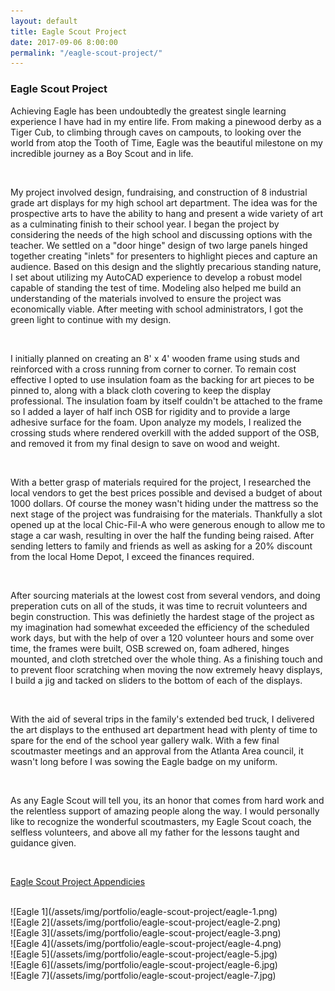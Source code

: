 ```yaml
---
layout: default
title: Eagle Scout Project
date: 2017-09-06 8:00:00
permalink: "/eagle-scout-project/"
---
```


<section class="portfolio-page" style="background-image: url(/assets/img/portfolio/eagle-scout-project/background.jpg);">

<div class="portfolio-content" markdown="1">

### Eagle Scout Project

Achieving Eagle has been undoubtedly the greatest single learning experience I have had in my entire life.
From making a pinewood derby as a Tiger Cub, to climbing through caves on campouts, to looking over the
world from atop the Tooth of Time, Eagle was the beautiful milestone on my incredible journey as a Boy
Scout and in life.

<br>

My project involved design, fundraising, and construction of 8 industrial grade art displays for my high
school art department. The idea was for the prospective arts to have the ability to hang and present a
wide variety of art as a culminating finish to their school year. I began the project by considering
the needs of the high school and discussing options with the teacher. We settled on a "door hinge" design
of two large panels hinged together creating "inlets" for presenters to highlight pieces and capture an
audience. Based on this design and the slightly precarious standing nature, I set about utilizing my
AutoCAD experience to develop a robust model capable of standing the test of time. Modeling also helped
me build an understanding of the materials involved to ensure the project was economically viable. After
meeting with school administrators, I got the green light to continue with my design.

<br>

I initially planned on creating an 8' x 4' wooden frame using studs and reinforced with a cross running
from corner to corner. To remain cost effective I opted to use insulation foam as the backing for art
pieces to be pinned to, along with a black cloth covering to keep the display professional. The
insulation foam by itself couldn't be attached to the frame so I added a layer of half inch OSB for
rigidity and to provide a large adhesive surface for the foam. Upon analyze my models, I realized the
crossing studs where rendered overkill with the added support of the OSB, and removed it from my final
design to save on wood and weight.

<br>

With a better grasp of materials required for the project, I researched the local vendors to get the best
prices possible and devised a budget of about 1000 dollars. Of course the money wasn't hiding under the
mattress so the next stage of the project was fundraising for the materials. Thankfully a slot opened
up at the local Chic-Fil-A who were generous enough to allow me to stage a car wash, resulting in over
the half the funding being raised. After sending letters to family and friends as well as asking for a
20% discount from the local Home Depot, I exceed the finances required.

<br>

After sourcing materials at the lowest cost from several vendors, and doing preperation cuts on all of
the studs, it was time to recruit volunteers and begin construction. This was definietly the hardest
stage of the project as my imagination had somewhat exceeded the efficiency of the scheduled work days,
but with the help of over a 120 volunteer hours and some over time, the frames were built, OSB screwed
on, foam adhered, hinges mounted, and cloth stretched over the whole thing. As a finishing touch and to
prevent floor scratching when moving the now extremely heavy displays, I build a jig and tacked on sliders
to the bottom of each of the displays.

<br>

With the aid of several trips in the family's extended bed truck, I delivered the art displays to the
enthused art department head with plenty of time to spare for the end of the school year gallery walk.
With a few final scoutmaster meetings and an approval from the Atlanta Area council, it wasn't long
before I was sowing the Eagle badge on my uniform.

<br>

As any Eagle Scout will tell you, its an honor that comes from hard work and the relentless support of
amazing people along the way. I would personally like to recognize the wonderful scoutmasters, my Eagle
Scout coach, the selfless volunteers, and above all my father for the lessons taught and guidance given.

<br>

[Eagle Scout Project Appendicies](/assets/docs/Eagle-Appendicies.pdf)

<br>
![Eagle 1](/assets/img/portfolio/eagle-scout-project/eagle-1.png)
<br>
![Eagle 2](/assets/img/portfolio/eagle-scout-project/eagle-2.png)
<br>
![Eagle 3](/assets/img/portfolio/eagle-scout-project/eagle-3.png)
<br>
![Eagle 4](/assets/img/portfolio/eagle-scout-project/eagle-4.png)
<br>
![Eagle 5](/assets/img/portfolio/eagle-scout-project/eagle-5.jpg)
<br>
![Eagle 6](/assets/img/portfolio/eagle-scout-project/eagle-6.jpg)
<br>
![Eagle 7](/assets/img/portfolio/eagle-scout-project/eagle-7.jpg)

</div>

</section>